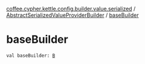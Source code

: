 [coffee.cypher.kettle.config.builder.value.serialized](../index.md) / [AbstractSerializedValueProviderBuilder](index.md) / [baseBuilder](./base-builder.md)

# baseBuilder

`val baseBuilder: `[`B`](index.md#B)